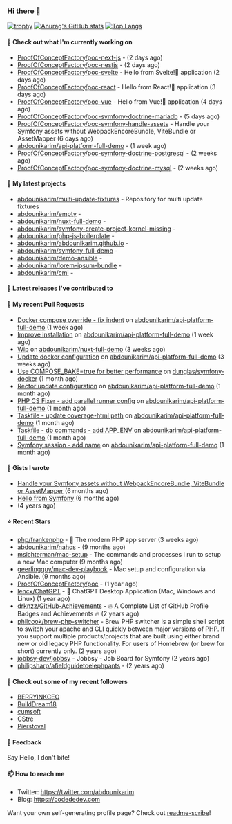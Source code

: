 ### Hi there 👋

[![trophy](https://github-profile-trophy.vercel.app/?username=abdounikarim&theme=onestar&row=1&column=7&no-frame=true&margin-w=13)](https://github.com/ryo-ma/github-profile-trophy)
[![Anurag's GitHub stats](https://github-readme-stats.vercel.app/api?username=abdounikarim&show_icons=true&theme=dark&count_private=true&hide_border=true)](https://github.com/anuraghazra/github-readme-stats)
[![Top Langs](https://github-readme-stats.vercel.app/api/top-langs/?username=abdounikarim&langs_count=8&layout=compact&theme=dark&hide_border=true)](https://github.com/anuraghazra/github-readme-stats)

#### 👷 Check out what I'm currently working on

- [ProofOfConceptFactory/poc-next-js](https://github.com/ProofOfConceptFactory/poc-next-js) -  (2 days ago)
- [ProofOfConceptFactory/poc-nestjs](https://github.com/ProofOfConceptFactory/poc-nestjs) -  (2 days ago)
- [ProofOfConceptFactory/poc-svelte](https://github.com/ProofOfConceptFactory/poc-svelte) - Hello from Svelte!👋 application (2 days ago)
- [ProofOfConceptFactory/poc-react](https://github.com/ProofOfConceptFactory/poc-react) - Hello from React!👋 application (3 days ago)
- [ProofOfConceptFactory/poc-vue](https://github.com/ProofOfConceptFactory/poc-vue) - Hello from Vue!👋 application  (4 days ago)
- [ProofOfConceptFactory/poc-symfony-doctrine-mariadb](https://github.com/ProofOfConceptFactory/poc-symfony-doctrine-mariadb) -  (5 days ago)
- [ProofOfConceptFactory/poc-symfony-handle-assets](https://github.com/ProofOfConceptFactory/poc-symfony-handle-assets) - Handle your Symfony assets without WebpackEncoreBundle, ViteBundle or AssetMapper (6 days ago)
- [abdounikarim/api-platform-full-demo](https://github.com/abdounikarim/api-platform-full-demo) -  (1 week ago)
- [ProofOfConceptFactory/poc-symfony-doctrine-postgresql](https://github.com/ProofOfConceptFactory/poc-symfony-doctrine-postgresql) -  (2 weeks ago)
- [ProofOfConceptFactory/poc-symfony-doctrine-mysql](https://github.com/ProofOfConceptFactory/poc-symfony-doctrine-mysql) -  (2 weeks ago)

#### 🌱 My latest projects

- [abdounikarim/multi-update-fixtures](https://github.com/abdounikarim/multi-update-fixtures) - Repository for multi update fixtures
- [abdounikarim/empty](https://github.com/abdounikarim/empty) - 
- [abdounikarim/nuxt-full-demo](https://github.com/abdounikarim/nuxt-full-demo) - 
- [abdounikarim/symfony-create-project-kernel-missing](https://github.com/abdounikarim/symfony-create-project-kernel-missing) - 
- [abdounikarim/php-js-boilerplate](https://github.com/abdounikarim/php-js-boilerplate) - 
- [abdounikarim/abdounikarim.github.io](https://github.com/abdounikarim/abdounikarim.github.io) - 
- [abdounikarim/symfony-full-demo](https://github.com/abdounikarim/symfony-full-demo) - 
- [abdounikarim/demo-ansible](https://github.com/abdounikarim/demo-ansible) - 
- [abdounikarim/lorem-ipsum-bundle](https://github.com/abdounikarim/lorem-ipsum-bundle) - 
- [abdounikarim/cmi](https://github.com/abdounikarim/cmi) - 

#### 🔭 Latest releases I've contributed to


#### 🔨 My recent Pull Requests

- [Docker compose override - fix indent](https://github.com/abdounikarim/api-platform-full-demo/pull/181) on [abdounikarim/api-platform-full-demo](https://github.com/abdounikarim/api-platform-full-demo) (1 week ago)
- [Improve installation](https://github.com/abdounikarim/api-platform-full-demo/pull/180) on [abdounikarim/api-platform-full-demo](https://github.com/abdounikarim/api-platform-full-demo) (1 week ago)
- [Wip](https://github.com/abdounikarim/nuxt-full-demo/pull/1) on [abdounikarim/nuxt-full-demo](https://github.com/abdounikarim/nuxt-full-demo) (3 weeks ago)
- [Update docker configuration](https://github.com/abdounikarim/api-platform-full-demo/pull/163) on [abdounikarim/api-platform-full-demo](https://github.com/abdounikarim/api-platform-full-demo) (3 weeks ago)
- [Use COMPOSE_BAKE=true for better performance](https://github.com/dunglas/symfony-docker/pull/803) on [dunglas/symfony-docker](https://github.com/dunglas/symfony-docker) (1 month ago)
- [Rector update configuration](https://github.com/abdounikarim/api-platform-full-demo/pull/153) on [abdounikarim/api-platform-full-demo](https://github.com/abdounikarim/api-platform-full-demo) (1 month ago)
- [PHP CS Fixer - add parallel runner config](https://github.com/abdounikarim/api-platform-full-demo/pull/152) on [abdounikarim/api-platform-full-demo](https://github.com/abdounikarim/api-platform-full-demo) (1 month ago)
- [Taskfile - update coverage-html path](https://github.com/abdounikarim/api-platform-full-demo/pull/151) on [abdounikarim/api-platform-full-demo](https://github.com/abdounikarim/api-platform-full-demo) (1 month ago)
- [Taskfile - db commands - add APP_ENV](https://github.com/abdounikarim/api-platform-full-demo/pull/150) on [abdounikarim/api-platform-full-demo](https://github.com/abdounikarim/api-platform-full-demo) (1 month ago)
- [Symfony session - add name](https://github.com/abdounikarim/api-platform-full-demo/pull/149) on [abdounikarim/api-platform-full-demo](https://github.com/abdounikarim/api-platform-full-demo) (1 month ago)

#### 📓 Gists I wrote

- [Handle your Symfony assets without WebpackEncoreBundle, ViteBundle or AssetMapper](https://gist.github.com/7c0177c7a71b1e6585183e320034e4dd) (6 months ago)
- [Hello from Symfony](https://gist.github.com/d6b3e49ead0d8e0a4041c06fcc689307) (6 months ago)
- [](https://gist.github.com/b237278802559acb0bcf1e2516ba718e) (4 years ago)

#### ⭐ Recent Stars

- [php/frankenphp](https://github.com/php/frankenphp) - 🧟 The modern PHP app server (3 weeks ago)
- [abdounikarim/nahos](https://github.com/abdounikarim/nahos) -  (9 months ago)
- [msichterman/mac-setup](https://github.com/msichterman/mac-setup) - The commands and processes I run to setup a new Mac computer (9 months ago)
- [geerlingguy/mac-dev-playbook](https://github.com/geerlingguy/mac-dev-playbook) - Mac setup and configuration via Ansible. (9 months ago)
- [ProofOfConceptFactory/poc](https://github.com/ProofOfConceptFactory/poc) -  (1 year ago)
- [lencx/ChatGPT](https://github.com/lencx/ChatGPT) - 🔮 ChatGPT Desktop Application (Mac, Windows and Linux) (1 year ago)
- [drknzz/GitHub-Achievements](https://github.com/drknzz/GitHub-Achievements) - 🔥 A Complete List of GitHub Profile Badges and Achievements 🔥 (2 years ago)
- [philcook/brew-php-switcher](https://github.com/philcook/brew-php-switcher) - Brew PHP switcher is a simple shell script to switch your apache and CLI quickly between major versions of PHP. If you support multiple products/projects that are built using either brand new or old legacy PHP functionality. For users of Homebrew (or brew for short) currently only. (2 years ago)
- [jobbsy-dev/jobbsy](https://github.com/jobbsy-dev/jobbsy) - Jobbsy - Job Board for Symfony (2 years ago)
- [philipsharp/afieldguidetoelephpants](https://github.com/philipsharp/afieldguidetoelephpants) -  (2 years ago)

#### 👯 Check out some of my recent followers

- [BERRYINKCEO](https://github.com/BERRYINKCEO)
- [BuildDream18](https://github.com/BuildDream18)
- [cumsoft](https://github.com/cumsoft)
- [CStre](https://github.com/CStre)
- [Pierstoval](https://github.com/Pierstoval)

#### 💬 Feedback

Say Hello, I don't bite!

#### 📫 How to reach me

- Twitter: https://twitter.com/abdounikarim
- Blog: https://codededev.com

Want your own self-generating profile page? Check out [readme-scribe](https://github.com/muesli/readme-scribe)!
